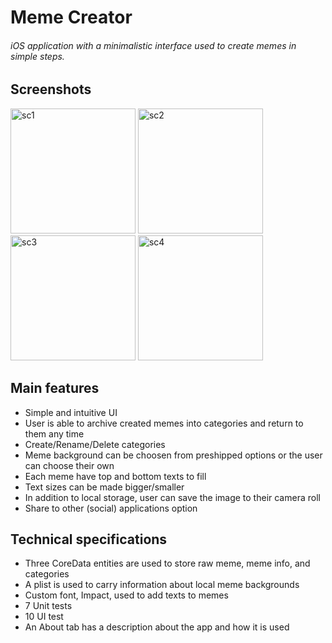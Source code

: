# Meme Creator
###### iOS application with a minimalistic interface used to create memes in simple steps.

## Screenshots
<p>
  <img src="https://user-images.githubusercontent.com/37724969/48115955-6ddc1600-e219-11e8-93a6-3d47ea08d01a.png" width="200" alt="sc1">
  <img src="https://user-images.githubusercontent.com/37724969/48115954-6ddc1600-e219-11e8-8c0e-10bae2a3e319.png" width="200" alt="sc2">
  <img src="https://user-images.githubusercontent.com/37724969/48115956-6ddc1600-e219-11e8-9df3-c457f84394b8.png" width="200" alt="sc3">
  <img src="https://user-images.githubusercontent.com/37724969/48115957-6ddc1600-e219-11e8-9c7e-70df0bde2eb2.png" width="200" alt="sc4">
</p>

## Main features
- Simple and intuitive UI
- User is able to archive created memes into categories and return to them any time
- Create/Rename/Delete categories
- Meme background can be choosen from preshipped options or the user can choose their own
- Each meme have top and bottom texts to fill
- Text sizes can be made bigger/smaller
- In addition to local storage, user can save the image to their camera roll
- Share to other (social) applications option

## Technical specifications
- Three CoreData entities are used to store raw meme, meme info, and categories
- A plist is used to carry information about local meme backgrounds
- Custom font, Impact, used to add texts to memes
- 7 Unit tests
- 10 UI test
- An About tab has a description about the app and how it is used
